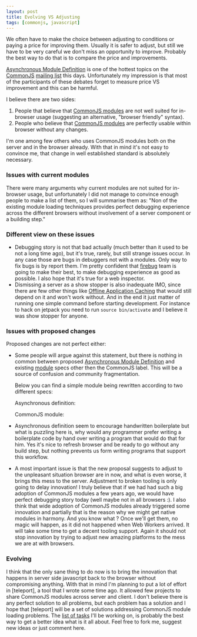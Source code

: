 ```yaml
---
layout: post
title: Evolving VS Adjusting
tags: [commonjs, javascript]
---
```


We often have to make the choice between adjusting to conditions or paying a
price for improving them. Usually it is safer to adjust, but still we have to
be very careful we don't miss an opportunity to improve. Probably the best way
to do that is to compare the price and improvements.

[Asynchronous Module Definition] is one of the hottest topics on the [CommonJS]
[mailing list] this days. Unfortunately my impression is that most of the
participants of these debates forget to measure price VS improvement and this
can be harmful.

I believe there are two sides:

1. People that believe that [CommonJS modules][modules 1.0] are not well suited
for in-browser usage (suggesting an alternative, "browser friendly" syntax).
2. People who believe that [CommonJS modules][modules 1.0] are perfectly usable
within browser without any changes.

I'm one among few others who uses CommonJS modules both on the server and in the
browser already. With that in mind it's not easy to convince me, that change
in well established standard is absolutely necessary.

### Issues with current modules ###

There were many arguments why current modules are not suited for in-browser
usage, but unfortunately I did not manage to convince enough people to make a
list of them, so I will summarise them as: "Non of the existing module loading
techniques provides perfect debugging experience across the different browsers
without involvement of a server component or a building step."

### Different view on these issues ###

- Debugging story is not that bad actually (much better than it used to be not
  a long time ago), but it's true, rarely, but still strange issues occur. In
  any case those are bugs in debuggers not with a modules. Only way to fix
  bugs is by report them. I'm pretty confident that [firebug] team is going to
  make their best, to make debugging experience as good as possible. I also hope
  that it's true for a web inspector.
- Dismissing a server as a show stopper is also inadequate IMO, since there are
  few other things like [Offline Application Caching] that would still depend
  on it and won't work without. And in the end it just matter of running one
  simple command before starting development.
  For instance to hack on jetpack you need to run `source bin/activate` and
  I believe it was show stopper for anyone.

### Issues with proposed changes ###

Proposed changes are not perfect either:

- Some people will argue against this statement, but there is nothing in common
  between proposed [Asynchronous Module Definition] and existing
  [module][modules 1.0] specs other then the CommonJS label. This will be a
  source of confusion and community fragmentation.

  Below you can find a simple module being rewritten according to two different
  specs:

  Asynchronous definition:

  <script src="http://gist.github.com/636422.js?file=asincdefinition.js">
       define("foo", ["bar"], function (bar) {
           return {
             doAnotherThing: function() {
               return bar.doSomething() + 2;
             }
           };
       });
  </script>

  CommonJS module:

  <script src="http://gist.github.com/636422.js?file=commonjs-module.js">
       var bar = require("bar");
       exports.doAnotherThing = function() {
         return bar.doSomething() + 2;
       }
  </script>

- Asynchronous definition seem to encourage handwritten boilerplate but what is
  puzzling here is, why would any programmer prefer writing a boilerplate code
  by hand over writing a program that would do that for him. Yes it's nice to
  refresh browser and be ready to go without any build step, but nothing
  prevents us form writing programs that support this workflow.
- A most important issue is that the new proposal suggests to adjust to the
  unpleasant situation browser are in now, and what is even worse, it brings
  this mess to the server. Adjustment to broken tooling is only going to
  delay innovation! I truly believe that if we had had such a big adoption of
  CommonJS modules a few years ago, we would have perfect debugging story today
  (well maybe not in all browsers :). I also think that wide adoption
  of CommonJS modules already triggered some innovation and partially that is
  the reason why we might get native modules in harmony. And you know what ?
  Once we'll get them, no magic will happen, as it did not happened when Web
  Workers arrived. It will take some time to get a decent tooling support.
  Again it should not stop innovation by trying to adjust new amazing platforms
  to the mess we are at with browsers.

### Evolving ###

I think that the only sane thing to do now is to bring the innovation that
happens in server side javascript back to the browser without compromising
anything. With that in mind I'm planning to put a lot of effort in [teleport],
a tool that I wrote some time ago. It allowed few projects to share CommonJS
modules across server and client. I don't believe there is any perfect solution
to all problems, but each problem has a solution and I hope that [teleport]
will be a set of solutions addressing CommonJS module loading problems.
The [list of tasks] I'll be working on, is probably the best way to get a better
idea what is it all about. Feel free to fork me, suggest new ideas or just
comment here.

[Offline Application Caching]:http://www.w3.org/TR/offline-webapps/#offline
[CommonJS]:http://www.commonjs.org/
[modules 1.0]:http://wiki.commonjs.org/wiki/Modules/1.0 "Modules/1.0 - CommonJS Spec"
[RequireJS]:http://requirejs.org/ "Asynchronous js module loader optimized for in-browser use"
[mailing list]:http://groups.google.com/group/commonjs "CommonJS mailing list"
[Asynchronous Module Definition]:http://wiki.commonjs.org/wiki/Modules/AsynchronousDefinition
[firebug]:http://getfirebug.com/
[list of tasks]:http://github.com/Gozala/teleport/issues
